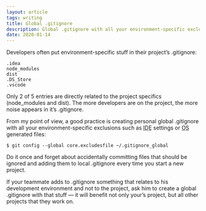 ```yaml
---
layout: article
tags: writing
title: Global .gitignore
description: Global .gitignore with all your environment-specific exclusions would reduce noise and benefit all your projects
date: 2020-01-14
---
```


Developers often put environment-specific stuff in their project’s .gitignore:

```
.idea
node_modules
dist
.DS_Store
.vscode
```

Only 2 of 5 entries are directly related to the project specifics (node_modules and dist). The more developers are on the project, the more noise appears in it’s .gitignore.

From my point of view, a good practice is creating personal global .gitignore with all your environment-specific exclusions such as <abbr class="caps" title="Integrated development environment">IDE</abbr> settings or <abbr class="caps" title="Operating system">OS</abbr> generated files:

```
$ git config --global core.excludesfile ~/.gitignore_global
```


Do it once and forget about accidentally committing files that should be ignored and adding them to local .gitignore every time you start a new project.

If your teammate adds to .gitignore something that relates to his development environment and not to the project, ask him to create a global .gitignore with that stuff — it will benefit not only your’s project, but all other projects that they work on.

